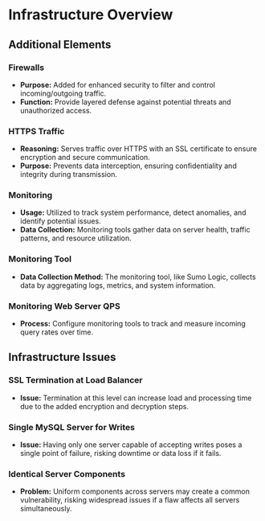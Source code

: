 # Infrastructure Overview

## Additional Elements

### Firewalls
- **Purpose:** Added for enhanced security to filter and control incoming/outgoing traffic.
- **Function:** Provide layered defense against potential threats and unauthorized access.

### HTTPS Traffic
- **Reasoning:** Serves traffic over HTTPS with an SSL certificate to ensure encryption and secure communication.
- **Purpose:** Prevents data interception, ensuring confidentiality and integrity during transmission.

### Monitoring
- **Usage:** Utilized to track system performance, detect anomalies, and identify potential issues.
- **Data Collection:** Monitoring tools gather data on server health, traffic patterns, and resource utilization.

### Monitoring Tool
- **Data Collection Method:** The monitoring tool, like Sumo Logic, collects data by aggregating logs, metrics, and system information.

### Monitoring Web Server QPS
- **Process:** Configure monitoring tools to track and measure incoming query rates over time.

## Infrastructure Issues

### SSL Termination at Load Balancer
- **Issue:** Termination at this level can increase load and processing time due to the added encryption and decryption steps.

### Single MySQL Server for Writes
- **Issue:** Having only one server capable of accepting writes poses a single point of failure, risking downtime or data loss if it fails.

### Identical Server Components
- **Problem:** Uniform components across servers may create a common vulnerability, risking widespread issues if a flaw affects all servers simultaneously.

